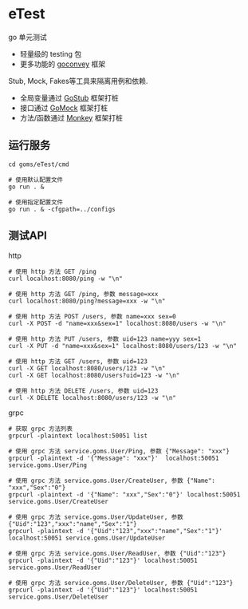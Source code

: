 # eTest

go 单元测试
- 轻量级的 testing 包
- 更多功能的 [goconvey][21] 框架

Stub, Mock, Fakes等工具来隔离用例和依赖.
- 全局变量通过 [GoStub][22] 框架打桩
- 接口通过 [GoMock][23] 框架打桩
- 方法/函数通过 [Monkey][24] 框架打桩

[21]:https://github.com/smartystreets/goconvey
[22]:https://github.com/prashantv/gostub
[23]:https://github.com/golang/mock
[24]:https://github.com/bouk/monkey

## 运行服务
```
cd goms/eTest/cmd

# 使用默认配置文件
go run . &  

# 使用指定配置文件
go run . & -cfgpath=../configs  
```

## 测试API

http
```
# 使用 http 方法 GET /ping
curl localhost:8080/ping -w "\n"

# 使用 http 方法 GET /ping, 参数 message=xxx
curl localhost:8080/ping?message=xxx -w "\n"

# 使用 http 方法 POST /users, 参数 name=xxx sex=0
curl -X POST -d "name=xxx&sex=1" localhost:8080/users -w "\n"

# 使用 http 方法 PUT /users, 参数 uid=123 name=yyy sex=1
curl -X PUT -d "name=xxx&sex=1" localhost:8080/users/123 -w "\n"

# 使用 http 方法 GET /users, 参数 uid=123
curl -X GET localhost:8080/users/123 -w "\n"
curl -X GET localhost:8080/users?uid=123 -w "\n"

# 使用 http 方法 DELETE /users, 参数 uid=123
curl -X DELETE localhost:8080/users/123 -w "\n" 
```

grpc
```
# 获取 grpc 方法列表
grpcurl -plaintext localhost:50051 list

# 使用 grpc 方法 service.goms.User/Ping, 参数 {"Message": "xxx"}
grpcurl -plaintext -d '{"Message": "xxx"}'  localhost:50051 service.goms.User/Ping

# 使用 grpc 方法 service.goms.User/CreateUser, 参数 {"Name": "xxx","Sex":"0"}
grpcurl -plaintext -d '{"Name": "xxx","Sex":"0"}' localhost:50051 service.goms.User/CreateUser

# 使用 grpc 方法 service.goms.User/UpdateUser, 参数 {"Uid":"123","xxx":"name","Sex":"1"} 
grpcurl -plaintext -d '{"Uid":"123","xxx":"name","Sex":"1"}' localhost:50051 service.goms.User/UpdateUser

# 使用 grpc 方法 service.goms.User/ReadUser, 参数 {"Uid":"123"}
grpcurl -plaintext -d '{"Uid":"123"}' localhost:50051 service.goms.User/ReadUser

# 使用 grpc 方法 service.goms.User/DeleteUser, 参数 {"Uid":"123"}
grpcurl -plaintext -d '{"Uid":"123"}' localhost:50051 service.goms.User/DeleteUser
```

